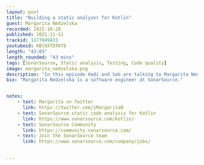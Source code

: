 ```yaml
---
layout: post
title: "Building a static analyzer for Kotlin"
guest: Margarita Nedzelska
recorded: 2021-10-28
published: 2021-11-11
trackid: 1177049431
youtubeid: KBlOXTDfKT8
length: "43:03"
length_rounded: "43 mins"
tags: [SonarSourse, Static analysis, Testing, Code quality]
image: margarita_nedzelska.png
description: "In this episode Hadi and Seb are talking to Margarita Nedzelska from SonarSource about how she and her team built a working static analyzer for Kotlin."
bio: "Margarita Nedzelska is a software engineer at SonarSource."


notes:
    - text: Margarita on Twitter
      link: https://twitter.com/jMargaritaN
    - text: SonarSource static code analysis for Kotlin
      link: https://www.sonarsource.com/kotlin/
    - text: SonarSource Community
      link: https://community.sonarsource.com/
    - text: Join the SonarSource team
      link: https://www.sonarsource.com/company/jobs/

   
---
```


